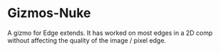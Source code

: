 # Gizmos-Nuke

A gizmo for Edge extends. It has worked on most edges in a 2D comp without affecting the quality of the image / pixel edge. 
